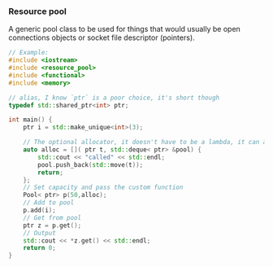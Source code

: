 ### Resource pool

A generic pool class to be used for things that would usually be open connections objects or socket file descriptor (pointers).


```cpp
// Example:
#include <iostream>
#include <resource_pool>
#include <functional>
#include <memory>

// alias, I know `ptr` is a poor choice, it's short though
typedef std::shared_ptr<int> ptr;

int main() {
    ptr i = std::make_unique<int>(3);

    // The optional allocator, it doesn't have to be a lambda, it can also be a regular function with same signature.
    auto alloc = []( ptr t, std::deque< ptr> &pool) {
        std::cout << "called" << std::endl;
        pool.push_back(std::move(t));
        return;
    };
    // Set capacity and pass the custom function
    Pool< ptr> p(50,alloc);
    // Add to pool
    p.add(i);
    // Get from pool
    ptr z = p.get();
    // Output
    std::cout << *z.get() << std::endl;
    return 0;
}

```